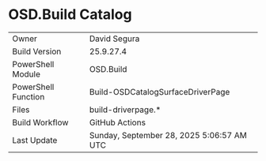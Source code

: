 ﻿# OSD.Build Catalog

| | |
|-|-|
| Owner | David Segura |
| Build Version | 25.9.27.4 |
| PowerShell Module | OSD.Build |
| PowerShell Function | Build-OSDCatalogSurfaceDriverPage |
| Files | build-driverpage.* |
| Build Workflow | GitHub Actions |
| Last Update | Sunday, September 28, 2025 5:06:57 AM UTC |
